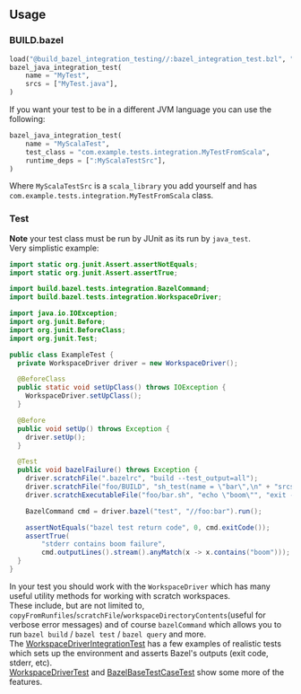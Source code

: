 ## Usage
### BUILD.bazel
```python
load("@build_bazel_integration_testing//:bazel_integration_test.bzl", "bazel_java_integration_test")
bazel_java_integration_test(
    name = "MyTest",
    srcs = ["MyTest.java"],
)
```
If you want your test to be in a different JVM language you can use the following:
```python
bazel_java_integration_test(
    name = "MyScalaTest",
    test_class = "com.example.tests.integration.MyTestFromScala",
    runtime_deps = [":MyScalaTestSrc"],
)
```
Where `MyScalaTestSrc` is a `scala_library` you add yourself and has `com.example.tests.integration.MyTestFromScala` class.       
### Test
**Note** your test class must be run by JUnit as its run by `java_test`.  
Very simplistic example:
```java
import static org.junit.Assert.assertNotEquals;
import static org.junit.Assert.assertTrue;

import build.bazel.tests.integration.BazelCommand;
import build.bazel.tests.integration.WorkspaceDriver;

import java.io.IOException;
import org.junit.Before;
import org.junit.BeforeClass;
import org.junit.Test;

public class ExampleTest {
  private WorkspaceDriver driver = new WorkspaceDriver();

  @BeforeClass
  public static void setUpClass() throws IOException {
    WorkspaceDriver.setUpClass();
  }

  @Before
  public void setUp() throws Exception {
    driver.setUp();
  }

  @Test
  public void bazelFailure() throws Exception {
    driver.scratchFile(".bazelrc", "build --test_output=all");
    driver.scratchFile("foo/BUILD", "sh_test(name = \"bar\",\n" + "srcs = [\"bar.sh\"])");
    driver.scratchExecutableFile("foo/bar.sh", "echo \"boom\"", "exit -1");

    BazelCommand cmd = driver.bazel("test", "//foo:bar").run();

    assertNotEquals("bazel test return code", 0, cmd.exitCode());
    assertTrue(
        "stderr contains boom failure",
        cmd.outputLines().stream().anyMatch(x -> x.contains("boom")));
  }
}
```  
In your test you should work with the `WorkspaceDriver` which has many useful utility methods for working with scratch workspaces.  
These include, but are not limited to, `copyFromRunfiles`/`scratchFile`/`workspaceDirectoryContents`(useful for verbose error messages) and of course `bazelCommand` which allows you to run `bazel build` / `bazel test` / `bazel query` and more.  
The [WorkspaceDriverIntegrationTest](../javatests/build/bazel/tests/integration/WorkspaceDriverIntegrationTest.java) has a few examples of realistic tests which sets up the environment and asserts Bazel's outputs (exit code, stderr, etc).  
[WorkspaceDriverTest](../javatests/build/bazel/tests/integration/WorkspaceDriverTest.java) and [BazelBaseTestCaseTest](../javatests/build/bazel/tests/integration/BazelBaseTestCaseTest.java) show some more of the features.
